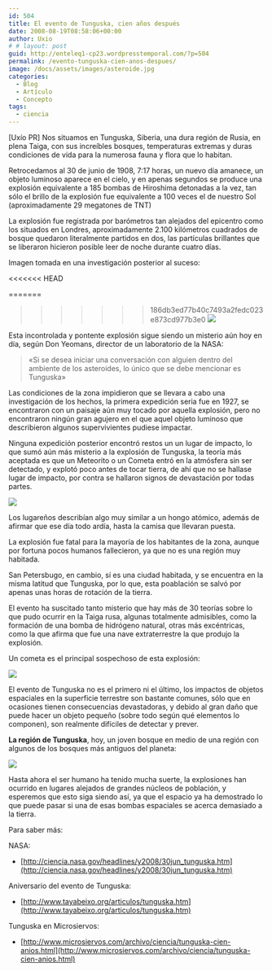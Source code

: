 ```yaml
---
id: 504
title: El evento de Tunguska, cien años después
date: 2008-08-19T08:58:06+00:00
author: Uxio
# # layout: post
guid: http://enteleq1-cp23.wordpresstemporal.com/?p=504
permalink: /evento-tunguska-cien-anos-despues/
image: /docs/assets/images/asteroide.jpg
categories:
  - Blog
  - Artículo
  - Concepto
tags:
  - ciencia
---
```


[Uxío PR] Nos situamos en Tunguska, Siberia, una dura región de Rusia, en plena Taiga, con sus increíbles bosques, temperaturas extremas y duras condiciones de vida para la numerosa fauna y flora que lo habitan.

Retrocedamos al 30 de junio de 1908, 7:17 horas, un nuevo día amanece, un objeto luminoso aparece en el cielo, y en apenas segundos se produce una explosión equivalente a 185 bombas de Hiroshima detonadas a la vez, tan sólo el brillo de la explosión fue equivalente a 100 veces el de nuestro Sol (aproximadamente 29 megatones de TNT)

La explosión fue registrada por barómetros tan alejados del epicentro como los situados en Londres, aproximadamente 2.100 kilómetros cuadrados de bosque quedaron literalmente partidos en dos, las partículas brillantes que se liberaron hicieron posible leer de noche durante cuatro días.

Imagen tomada en una investigación posterior al suceso:

<<<<<<< HEAD
&nbsp;

=======
>>>>>>> 186db3ed77b40c7493a2fedc023e873cd977b3e0
![](http://jdwaggoner.files.wordpress.com/2008/06/tunguska_event.jpg) 

Esta incontrolada y pontente explosión sigue siendo un misterio aún hoy en día, según Don Yeomans, director de un laboratorio de la NASA:

> «Si se desea iniciar una conversación con alguien dentro del ambiente de los asteroides, lo único que se debe mencionar es Tunguska»

Las condiciones de la zona impidieron que se llevara a cabo una investigación de los hechos, la primera expedición seria fue en 1927, se encontraron con un paisaje aún muy tocado por aquella explosión, pero no encontraron ningún gran agujero en el que aquel objeto luminoso que describieron algunos supervivientes pudiese impactar.

Ninguna expedición posterior encontró restos un un lugar de impacto, lo que sumó aún más misterio a la explosión de Tunguska, la teoría más aceptada es que un Meteorito o un Cometa entró en la atmósfera sin ser detectado, y explotó poco antes de tocar tierra, de ahí que no se hallase lugar de impacto, por contra se hallaron signos de devastación por todas partes.

![](http://www.tayabeixo.org/articulos/images/tungus7.jpg) 

Los lugareños describían algo muy similar a un hongo atómico, además de afirmar que ese día todo ardía, hasta la camisa que llevaran puesta.

La explosión fue fatal para la mayoría de los habitantes de la zona, aunque por fortuna pocos humanos fallecieron, ya que no es una región muy habitada.

San Petersbugo, en cambio, sí es una ciudad habitada, y se encuentra en la misma latitud que Tunguska, por lo que, esta poablación se salvó por apenas unas horas de rotación de la tierra.

El evento ha suscitado tanto misterio que hay más de 30 teorías sobre lo que pudo ocurrir en la Taiga rusa, algunas totalmente admisibles, como la formación de una bomba de hidrógeno natural, otras más excéntricas, como la que afirma que fue una nave extraterrestre la que produjo la explosión.

Un cometa es el principal sospechoso de esta explosión:

![](http://www.tayabeixo.org/sist_solar/cometas/images/cometa_west_mar9_1976.jpg) 

El evento de Tunguska no es el primero ni el último, los impactos de objetos espaciales en la superficie terrestre son bastante comunes, sólo que en ocasiones tienen consecuencias devastadoras, y debido al gran daño que puede hacer un objeto pequeño (sobre todo según qué elementos lo componen), son realmente difíciles de detectar y prever.

**La región de Tunguska**, hoy, un joven bosque en medio de una región con algunos de los bosques más antiguos del planeta:

![](http://www.tayabeixo.org/articulos/images/tungus9.jpg) 

Hasta ahora el ser humano ha tenido mucha suerte, la explosiones han ocurrido en lugares alejados de grandes núcleos de población, y esperemos que esto siga siendo así, ya que el espacio ya ha demostrado lo que puede pasar si una de esas bombas espaciales se acerca demasiado a la tierra.

Para saber más:

NASA:

- [http://ciencia.nasa.gov/headlines/y2008/30jun_tunguska.htm](http://ciencia.nasa.gov/headlines/y2008/30jun_tunguska.htm)

Aniversario del evento de Tunguska:

- [http://www.tayabeixo.org/articulos/tunguska.htm](http://www.tayabeixo.org/articulos/tunguska.htm)

Tunguska en Microsiervos:

- [http://www.microsiervos.com/archivo/ciencia/tunguska-cien-anios.html](http://www.microsiervos.com/archivo/ciencia/tunguska-cien-anios.html)
